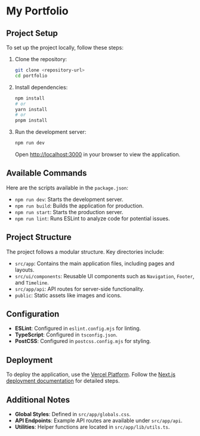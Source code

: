 # My Portfolio

## Project Setup

To set up the project locally, follow these steps:

1. Clone the repository:
   ```bash
   git clone <repository-url>
   cd portfolio
   ```

2. Install dependencies:
   ```bash
   npm install
   # or
   yarn install
   # or
   pnpm install
   ```

3. Run the development server:
   ```bash
   npm run dev
   ```

   Open [http://localhost:3000](http://localhost:3000) in your browser to view the application.

## Available Commands

Here are the scripts available in the `package.json`:

- `npm run dev`: Starts the development server.
- `npm run build`: Builds the application for production.
- `npm run start`: Starts the production server.
- `npm run lint`: Runs ESLint to analyze code for potential issues.

## Project Structure

The project follows a modular structure. Key directories include:

- `src/app`: Contains the main application files, including pages and layouts.
- `src/ui/components`: Reusable UI components such as `Navigation`, `Footer`, and `Timeline`.
- `src/app/api`: API routes for server-side functionality.
- `public`: Static assets like images and icons.

## Configuration

- **ESLint**: Configured in `eslint.config.mjs` for linting.
- **TypeScript**: Configured in `tsconfig.json`.
- **PostCSS**: Configured in `postcss.config.mjs` for styling.

## Deployment

To deploy the application, use the [Vercel Platform](https://vercel.com/). Follow the [Next.js deployment documentation](https://nextjs.org/docs/app/building-your-application/deploying) for detailed steps.

## Additional Notes

- **Global Styles**: Defined in `src/app/globals.css`.
- **API Endpoints**: Example API routes are available under `src/app/api`.
- **Utilities**: Helper functions are located in `src/app/lib/utils.ts`.
